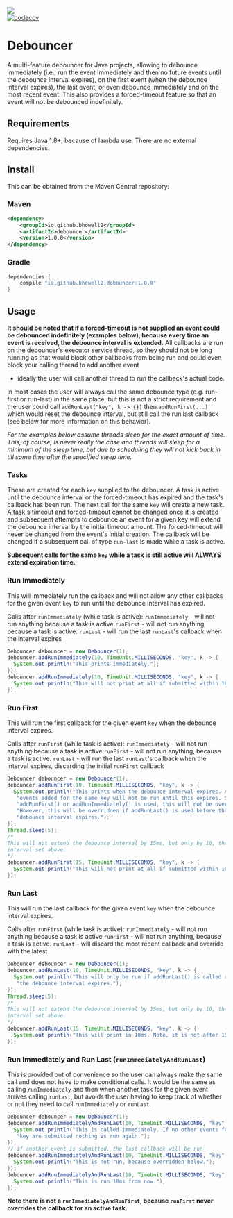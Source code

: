 ![](https://github.com/bhowell2/debouncer/workflows/build/badge.svg)  
[![codecov](https://codecov.io/gh/bhowell2/debouncer/branch/master/graph/badge.svg)](https://codecov.io/gh/bhowell2/debouncer)


# Debouncer 
A multi-feature debouncer for Java projects, allowing to debounce immediately (i.e., run the event immediately and then 
no future events until the debounce interval expires), on the first event (when the debounce interval expires), the last 
event, or even debounce immediately and on the most recent event. This also provides a forced-timeout feature so that 
an event will not be debounced indefinitely.

## Requirements
Requires Java 1.8+, because of lambda use. There are no external dependencies.

## Install
This can be obtained from the Maven Central repository:

### Maven
```xml
<dependency>
    <groupId>io.github.bhowell2</groupId>
    <artifactId>debouncer</artifactId>
    <version>1.0.0</version>
</dependency>
```

### Gradle
```groovy
dependencies {
    compile "io.github.bhowell2:debouncer:1.0.0"
}
```

## Usage
**It should be noted that if a forced-timeout is not supplied an event could be debounced indefinitely 
(examples below), because every time an event is received, the debounce interval is extended.** All 
callbacks are run on the debouncer's executor service thread, so they should not be long running as that 
would block other callbacks from being run and could even block your calling thread to add another event 
- ideally the user will call another thread to run the callback's actual code.

In most cases the user will always call the same debounce type (e.g. run-first or run-last) in the same place, 
but this is not a strict requirement and the user could call `addRunLast("key", k -> {})` then `addRunFirst(...)` 
which would reset the debounce interval, but still call the run last callback (see below for more information on 
this behavior). 

*For the examples below assume threads sleep for the exact amount of time. This, of course, is never really 
the case and threads will sleep for a minimum of the sleep time, but due to scheduling they will not kick 
back in till some time after the specified sleep time.*

### Tasks
These are created for each `key` supplied to the debouncer. A task is active until the debounce interval or 
the forced-timeout has expired and the task's callback has been run. The next call for the same `key` will 
create a new task. A task's timeout and forced-timeout cannot be changed once it is created and subsequent 
attempts to debounce an event for a given key will extend the debounce interval by the initial timeout amount.
The forced-timeout will never be changed from the event's initial creation. The callback will be changed 
if a subsequent call of type `run-last` is made while a task is active.

**Subsequent calls for the same `key` while a task is still active will ALWAYS extend expiration time.**

### Run Immediately
This will immediately run the callback and will not allow any other callbacks for the given event `key`
to run until the debounce interval has expired. 

Calls after `runImmediately` (while task is active):
`runImmediately`    - will not run anything because a task is active
`runFirst`          - will not run anything, because a task is active.
`runLast`           - will run the last `runLast`'s callback when the interval expires

```java
Debouncer debouncer = new Debouncer(1);
debouncer.addRunImmediately(10, TimeUnit.MILLISECONDS, "key", k -> {
  System.out.println("This prints immediately.");
});
debouncer.addRunImmediately(10, TimeUnit.MILLISECONDS, "key", k -> {
  System.out.println("This will not print at all if submitted within 10ms.");
});
```

### Run First
This will run the first callback for the given event `key` when the debounce interval expires.

Calls after `runFirst` (while task is active):
`runImmediately`    - will not run anything because a task is active
`runFirst`          - will not run anything, because a task is active.
`runLast`           - will run the last `runLast`'s callback when the interval expires, discarding the initial `runFirst` callback

```java
Debouncer debouncer = new Debouncer(1);
debouncer.addRunFirst(10, TimeUnit.MILLISECONDS, "key", k -> {
  System.out.println("This prints when the debounce interval expires. Any other " +
   "events added for the same key will not be run until this expires. So long as " +
   "addRunFirst() or addRunImmediately() is used, this will not be overridden. " +
   "However, this will be overridden if addRunLast() is used before the " +
   "debounce interval expires.");
});
Thread.sleep(5);
/*
This will not extend the debounce interval by 15ms, but only by 10, the original 
interval set above.
*/
debouncer.addRunFirst(15, TimeUnit.MILLISECONDS, "key", k -> {
  System.out.println("This will not print at all if submitted within 10ms.");
});

```

### Run Last
This will run the last callback for the given event `key` when the debounce interval expires.

Calls after `runFirst` (while task is active):
`runImmediately`    - will not run anything because a task is active
`runFirst`          - will not run anything, because a task is active.
`runLast`           - will discard the most recent callback and override with the latest

```java
Debouncer debouncer = new Debouncer(1);
debouncer.addRunLast(10, TimeUnit.MILLISECONDS, "key", k -> {
  System.out.println("This will only be run if addRunLast() is called again before " +
   "the debounce interval expires.");
});
Thread.sleep(5);
/*
This will not extend the debounce interval by 15ms, but only by 10, the original 
interval set above.
*/
debouncer.addRunLast(15, TimeUnit.MILLISECONDS, "key", k -> {
  System.out.println("This will print in 10ms. Note, it is not after 15ms.");
});
```

### Run Immediately and Run Last (`runImmediatelyAndRunLast`)
This is provided out of convenience so the user can always make the same call and does not have to make conditional calls.
It would be the same as calling `runImmediately` and then when another task for the given event arrives calling `runLast`,
but avoids the user having to keep track of whether or not they need to call `runImmediately` or `runLast`. 

```java
Debouncer debouncer = new Debouncer(1);
debouncer.addRunImmediatelyAndRunLast(10, TimeUnit.MILLISECONDS, "key", k -> {
  System.out.println("This is called immediately. If no other events for the " +
   "key are submitted nothing is run again.");
});
// if another event is submitted, the last callback will be run
debouncer.addRunImmediatelyAndRunLast(10, TimeUnit.MILLISECONDS, "key", k -> {
  System.out.println("This is not run, because overridden below.");
});
debouncer.addRunImmediatelyAndRunLast(10, TimeUnit.MILLISECONDS, "key", k -> {
  System.out.println("This is run 10ms from now.");
});
```

**Note there is not a `runImmediatelyAndRunFirst`, because `runFirst` never overrides the callback for an active task.**
